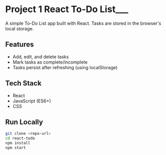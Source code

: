 # Project 1 React To-Do List___

A simple To-Do List app built with React. Tasks are stored in the browser's local storage.

## Features
- Add, edit, and delete tasks
- Mark tasks as complete/incomplete
- Tasks persist after refreshing (using localStorage)

## Tech Stack
- React
- JavaScript (ES6+)
- CSS

## Run Locally
```bash
git clone <repo-url>
cd react-todo
npm install
npm start
